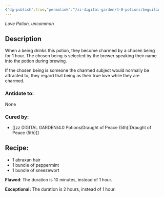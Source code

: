 ```yaml
---
{"dg-publish":true,"permalink":"/zz-digital-garden/4-0-potions/beguiling-bubbles-ec/"}
---
```


*Love Potion, uncommon* 

## Description

When a being drinks this potion, they become charmed by a chosen being for 1 hour. The chosen being is selected by the brewer speaking their name into the potion during brewing. 

If the chosen being is someone the charmed subject would normally be attracted to, they regard that being as their true love while they are charmed.

### Antidote to: 
None

### Cured by:
- [[zz DIGITAL GARDEN/4.0 Potions/Draught of Peace (5th)\|Draught of Peace (5th)]]

## Recipe:

- 1 abraxan hair
- 1 bundle of peppermint
- 1 bundle of sneezewort

**Flawed**:
The duration is 10 minutes, instead of 1 hour.

**Exceptional:** 
The duration is 2 hours, instead of 1 hour.